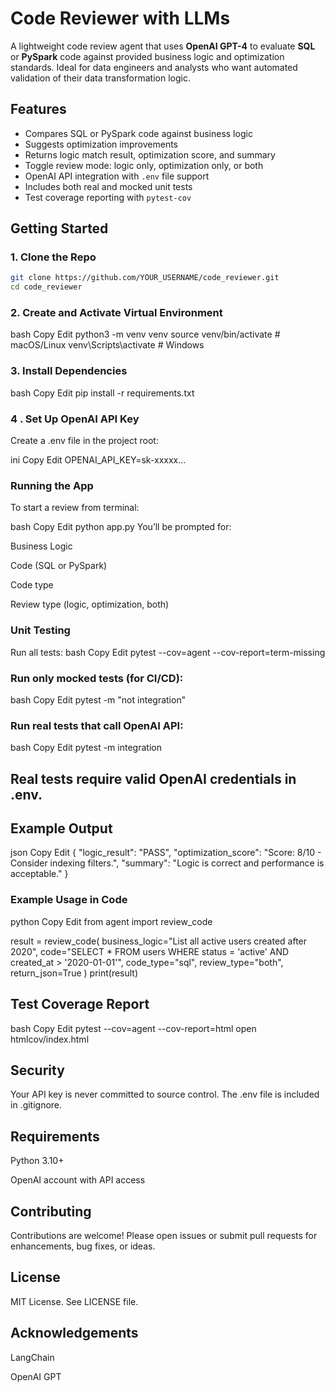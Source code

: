 # Code Reviewer with LLMs

A lightweight code review agent that uses **OpenAI GPT-4** to evaluate **SQL** or **PySpark** code against provided business logic and optimization standards. Ideal for data engineers and analysts who want automated validation of their data transformation logic.


## Features

- Compares SQL or PySpark code against business logic
- Suggests optimization improvements
- Returns logic match result, optimization score, and summary
- Toggle review mode: logic only, optimization only, or both
- OpenAI API integration with `.env` file support
- Includes both real and mocked unit tests
- Test coverage reporting with `pytest-cov`


## Getting Started

### 1. Clone the Repo

```bash
git clone https://github.com/YOUR_USERNAME/code_reviewer.git
cd code_reviewer
```

### 2. Create and Activate Virtual Environment
bash
Copy
Edit
python3 -m venv venv
source venv/bin/activate   # macOS/Linux
venv\Scripts\activate      # Windows

### 3. Install Dependencies
bash
Copy
Edit
pip install -r requirements.txt

### 4 . Set Up OpenAI API Key
Create a .env file in the project root:

ini
Copy
Edit
OPENAI_API_KEY=sk-xxxxx...



### Running the App
To start a review from terminal:

bash
Copy
Edit
python app.py
You’ll be prompted for:

Business Logic

Code (SQL or PySpark)

Code type

Review type (logic, optimization, both)


### Unit Testing
Run all tests:
bash
Copy
Edit
pytest --cov=agent --cov-report=term-missing

### Run only mocked tests (for CI/CD):
bash
Copy
Edit
pytest -m "not integration"

### Run real tests that call OpenAI API:
bash
Copy
Edit
pytest -m integration
## Real tests require valid OpenAI credentials in .env.

## Example Output
json
Copy
Edit
{
  "logic_result": "PASS",
  "optimization_score": "Score: 8/10 - Consider indexing filters.",
  "summary": "Logic is correct and performance is acceptable."
}

### Example Usage in Code
python
Copy
Edit
from agent import review_code

result = review_code(
    business_logic="List all active users created after 2020",
    code="SELECT * FROM users WHERE status = 'active' AND created_at > '2020-01-01'",
    code_type="sql",
    review_type="both",
    return_json=True
)
print(result)

## Test Coverage Report
bash
Copy
Edit
pytest --cov=agent --cov-report=html
open htmlcov/index.html


## Security
Your API key is never committed to source control. The .env file is included in .gitignore.

## Requirements
Python 3.10+

OpenAI account with API access

## Contributing
Contributions are welcome! Please open issues or submit pull requests for enhancements, bug fixes, or ideas.

## License
MIT License. See LICENSE file.

## Acknowledgements
LangChain

OpenAI GPT
 



